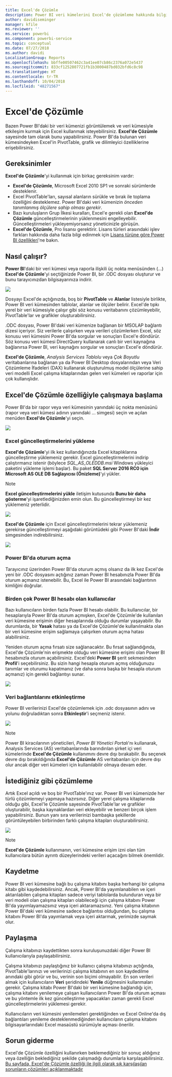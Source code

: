 ```yaml
---
title: Excel'de Çözümle
description: Power BI veri kümelerini Excel'de çözümleme hakkında bilgi edinin
author: davidiseminger
manager: kfile
ms.reviewer: ''
ms.service: powerbi
ms.component: powerbi-service
ms.topic: conceptual
ms.date: 07/27/2018
ms.author: davidi
LocalizationGroup: Reports
ms.openlocfilehash: bbffe00507462c3a41ee07cb86c2376a072e5437
ms.sourcegitcommit: 833cf1252807721fb1b3000487bd032bfd6c8c98
ms.translationtype: HT
ms.contentlocale: tr-TR
ms.lasthandoff: 10/04/2018
ms.locfileid: "48271567"
---
```

# <a name="analyze-in-excel"></a>Excel'de Çözümle
Bazen Power BI'daki bir veri kümenizi görüntülemek ve veri kümesiyle etkileşim kurmak için Excel kullanmak isteyebilirsiniz. **Excel'de Çözümle** sayesinde tam olarak bunu yapabilirsiniz. Power BI'da bulunan veri kümesindeyken Excel'in PivotTable, grafik ve dilimleyici özelliklerine erişebilirsiniz.

## <a name="requirements"></a>Gereksinimler
**Excel'de Çözümle**'yi kullanmak için birkaç gereksinim vardır:

* **Excel'de Çözümle**, Microsoft Excel 2010 SP1 ve sonraki sürümlerde desteklenir.
* Excel PivotTable'ları, sayısal alanların sürükle ve bırak ile toplama özelliğini desteklemez. Power BI'daki veri kümenizin *önceden tanımlanmış ölçülere sahip olması gerekir*.
* Bazı kuruluşların Grup İlkesi kuralları, Excel'e gerekli olan **Excel'de Çözümle** güncelleştirmelerinin yüklenmesini engelleyebilir. Güncelleştirmeleri yükleyemiyorsanız yöneticinizle görüşün.
* **Excel'de Çözümle**, Pro lisansı gerektirir. Lisans türleri arasındaki işlev farkları hakkında daha fazla bilgi edinmek için [Lisans türüne göre Power BI özellikleri](service-features-license-type.md)'ne bakın. 

## <a name="how-does-it-work"></a>Nasıl çalışır?
**Power BI**'daki bir veri kümesi veya raporla ilişkili üç nokta menüsünden (...) **Excel'de Çözümle**'yi seçtiğinizde Power BI, bir .ODC dosyası oluşturur ve bunu tarayıcınızdan bilgisayarınıza indirir.

![](media/service-analyze-in-excel/power-bi-analyze-in-excel.png)

Dosyayı Excel'de açtığınızda, boş bir **PivotTable** ve **Alanlar** listesiyle birlikte, Power BI veri kümesinden tablolar, alanlar ve ölçüler belirir. Excel'de tıpkı yerel bir veri kümesiyle çalışır gibi söz konusu veritabanını çözümleyebilir, PivotTable'lar ve grafikler oluşturabilirsiniz.

.ODC dosyası, Power BI'daki veri kümenize bağlanan bir MSOLAP bağlantı dizesi içeriyor. Siz verilerle çalışırken veya verileri çözümlerken Excel, söz konusu veri kümesini Power BI'da sorgular ve sonuçları Excel'e döndürür. Söz konusu veri kümesi DirectQuery kullanarak canlı bir veri kaynağına bağlanırsa Power BI, veri kaynağını sorgular ve sonuçları Excel'e döndürür.

**Excel'de Çözümle**, *Analysis Services Tablolu* veya *Çok Boyutlu* veritabanlarına bağlanan ya da Power BI Desktop dosyalarından veya Veri Çözümleme İfadeleri (DAX) kullanarak oluşturulmuş model ölçülerine sahip veri modelli Excel çalışma kitaplarından gelen veri kümeleri ve raporlar için çok kullanışlıdır.

## <a name="get-started-with-analyze-in-excel"></a>Excel'de Çözümle özelliğiyle çalışmaya başlama
Power BI'da bir rapor veya veri kümesinin yanındaki üç nokta menüsünü (rapor veya veri kümesi adının yanındaki ... simgesi) seçin ve açılan menüden **Excel'de Çözümle**'yi seçin.

![](media/service-analyze-in-excel/power-bi-analyze-menu.png)

### <a name="install-excel-updates"></a>Excel güncelleştirmelerini yükleme
**Excel'de Çözümle**'yi ilk kez kullandığınızda Excel kitaplıklarına güncelleştirme yüklemeniz gerekir. Excel güncelleştirmelerini indirip çalıştırmanız istenir (böylece *SQL_AS_OLEDDB.msi* Windows yükleyici paketini yükleme işlemi başlar). Bu paket **SQL Server 2016 RC0 için Microsoft AS OLE DB Sağlayıcısı (Önizleme)**'yi yükler.

> [!NOTE]
> **Excel güncelleştirmelerini yükle** iletişim kutusunda **Bunu bir daha gösterme**'yi işaretlediğinizden emin olun. Bu güncelleştirmeyi bir kez yüklemeniz yeterlidir.
> 
> 

![](media/service-analyze-in-excel/pbi_anlz_excel_dontshow.png)

**Excel'de Çözümle** için Excel güncelleştirmelerini tekrar yüklemeniz gerekirse güncelleştirmeyi aşağıdaki görüntüdeki gibi Power BI'daki **İndir** simgesinden indirebilirsiniz.

![](media/service-analyze-in-excel/pbi_anlz_excel_download_again.png)

### <a name="sign-in-to-power-bi"></a>Power BI'da oturum açma
Tarayıcınız üzerinden Power BI'da oturum açmış olsanız da ilk kez Excel'de yeni bir .ODC dosyasını açtığınız zaman Power BI hesabınızla Power BI'da oturum açmanız istenebilir. Bu, Excel ile Power BI arasındaki bağlantının kimliğini doğrular.

### <a name="users-with-multiple-power-bi-accounts"></a>Birden çok Power BI hesabı olan kullanıcılar
Bazı kullanıcıların birden fazla Power BI hesabı olabilir. Bu kullanıcılar, bir hesaplarıyla Power BI'da oturum açmışken, Excel'de Çözümle'de kullanılan veri kümesine erişimin diğer hesaplarında olduğu durumlar yaşayabilir. Bu durumlarda, bir **Yasak** hatası ya da Excel'de Çözümle'de kullanılmakta olan bir veri kümesine erişim sağlamaya çalışırken oturum açma hatası alabilirsiniz.

Yeniden oturum açma fırsatı size sağlanacaktır. Bu fırsat sağlandığında, Excel'de Çözümle'nin erişmekte olduğu veri kümesine erişimi olan Power BI hesabınızla oturum açabilirsiniz. Excel'deki **Power BI** şerit sekmesinden **Profil**'i seçebilirsiniz. Bu sizin hangi hesapla oturum açmış olduğunuzu tanımlar ve oturumu kapatmanız (ve daha sonra başka bir hesapla oturum açmanız) için gerekli bağlantıyı sunar.

![](media/service-analyze-in-excel/pbi_anlz_excel_profile.png)

### <a name="enable-data-connections"></a>Veri bağlantılarını etkinleştirme
Power BI verilerinizi Excel'de çözümlemek için .odc dosyasının adını ve yolunu doğruladıktan sonra **Etkinleştir**'i seçmeniz istenir.

![](media/service-analyze-in-excel/pbi_anlz_excel_enable.png)

> [!NOTE]
> Power BI kiracılarının yöneticileri, *Power BI Yönetici Portalı*'nı kullanarak, Analysis Services (AS) veritabanlarında barındırılan şirket içi veri kümelerinde **Excel'de Çözümle** kullanımını devre dışı bırakabilir. Bu seçenek devre dışı bırakıldığında **Excel'de Çözümle** AS veritabanları için devre dışı olur ancak diğer veri kümeleri için kullanılabilir olmaya devam eder.
> 
> 

## <a name="analyze-away"></a>İstediğiniz gibi çözümleme
Artık Excel açıldı ve boş bir PivotTable'ınız var. Power BI veri kümenizde her türlü çözümlemeyi yapmaya hazırsınız. Diğer yerel çalışma kitaplarında olduğu gibi, Excel'le Çözümle sayesinde PivotTable'lar ve grafikler oluşturabilir, başka kaynaklardan veri ekleyebilir ve benzeri birçok işlem yapabilirsiniz. Bunun yanı sıra verilerinizi bambaşka şekillerde görüntüleyebilen birbirinden farklı çalışma kitapları oluşturabilirsiniz.

![](media/service-analyze-in-excel/pbi_anlz_excel_chart.png)

> [!NOTE]
> **Excel'de Çözümle** kullanmanın, veri kümesine erişim izni olan tüm kullanıcılara bütün ayrıntı düzeylerindeki verileri açacağını bilmek önemlidir.
> 
> 

## <a name="save"></a>Kaydetme
Power BI veri kümesine bağlı bu çalışma kitabını başka herhangi bir çalışma kitabı gibi kaydedebilirsiniz. Ancak, Power BI'da yayımlanabilen ve içeri aktarılabilen çalışma kitapları sadece veriyi tablolarda bulunduran veya bir veri modeli olan çalışma kitapları olabileceği için çalışma kitabını Power BI'da yayımlayamazsınız veya içeri aktaramazsınız. Yeni çalışma kitabının Power BI'daki veri kümesine sadece bağlantısı olduğundan, bu çalışma kitabını Power BI'da yayımlamak veya içeri aktarmak, yerimizde saymak olur.

## <a name="share"></a>Paylaşma
Çalışma kitabınızı kaydettikten sonra kuruluşunuzdaki diğer Power BI kullanıcılarıyla paylaşabilirsiniz.

Çalışma kitabınızı paylaştığınız bir kullanıcı çalışma kitabınızı açtığında, PivotTable'larınızı ve verilerinizi çalışma kitabının en son kaydedilme anındaki gibi görür ve bu, verinin son biçimi olmayabilir. En son verileri almak için kullanıcıların **Veri** şeridindeki **Yenile** düğmesini kullanmaları gerekir. Çalışma kitabı Power BI'daki bir veri kümesine bağlandığı için, çalışma kitabını yenilemeye çalışan kullanıcıların Power BI'da oturum açması ve bu yöntemle ilk kez güncelleştirme yapacakları zaman gerekli Excel güncelleştirmelerini yüklemesi gerekir.

Kullanıcıların veri kümesini yenilemeleri gerektiğinden ve Excel Online'da dış bağlantıları yenileme desteklenmediğinden kullanıcıların çalışma kitabını bilgisayarlarındaki Excel masaüstü sürümüyle açması önerilir.

## <a name="troubleshooting"></a>Sorun giderme
Excel'de Çözümle özelliğini kullanırken beklemediğiniz bir sonuç aldığınız veya özelliğin beklediğiniz şekilde çalışmadığı durumlarla karşılaşabilirsiniz. [Bu sayfada, Excel'de Çözümle özelliği ile ilgili olarak sık karşılaşılan sorunların çözümleri açıklanmaktadır](desktop-troubleshooting-analyze-in-excel.md)